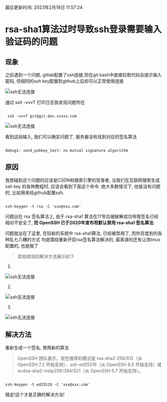 最后更新时间: 2023年2月18日 11:57:24

# rsa-sha1算法过时导致ssh登录需要输入验证码的问题

## 现象

之前遇到一个问题, gitlab配置了ssh连接,但在git bash中直接拉取代码会提示输入密码, 但相同的ssh key配置到github上后却可以正常使用连接

![ssh无法连接](/static/img/rsa-sha1算法过时导致ssh登录需要输入验证码的问题/1.png)

通过 ssh -vvvT 打印日志我发现问题所在

```shell

 ssh -vvvT git@git.dev.xxxxx.com

```

![ssh无法连接](/static/img/rsa-sha1算法过时导致ssh登录需要输入验证码的问题/2.png)

看到这段输入, 我们可以确定问题了, 服务器没有找到对应的签名算法

```shell

debug1: send_pubkey_test: no mutual signature algorithm

```

## 原因

我想碰到这个问题的应该是CSDN和搜索引擎的受害者, 当我们在互联网搜索生成 ssh key 的各种教程时, 应该会看到下面这个命令. 绝大多数情况下, 他是没有问题的, 比如用来给github配置ssh.

```shell

ssh-keygen -t rsa -C 'xxx@xxx.com'

```

问题出在 rsa 签名算法上, 由于 rsa-sha1 算法在17年后被破解成功导致签名已经相对不安全了, **而 OpenSSH 已于2020年宣布将默认禁用 rsa-sha1 签名算法**.

问题就出在了这里, 在较新的系统中 rsa-sha1算法, 已经被禁用了, 而你百度到的各种乱七八糟的方式 均是围绕重新开启rsa签名算法解决的, 最离谱的还有让改linux配置的, 也是服了

> 其他错误的解决方法展示如下

1.

![ssh无法连接](/static/img/rsa-sha1算法过时导致ssh登录需要输入验证码的问题/3.png)

2.

![ssh无法连接](/static/img/rsa-sha1算法过时导致ssh登录需要输入验证码的问题/4.png)

3.

![ssh无法连接](/static/img/rsa-sha1算法过时导致ssh登录需要输入验证码的问题/5.png)

## 解决方法

重新生成一个签名, 使用新的算法

> OpenSSH 团队表示，现在推荐的模式是 rsa-sha2-256/512（从 OpenSSH 7.2 开始支持）、ssh-ed25519（从 OpenSSH 6.5 开始支持）或 ecdsa-sha2-nistp256/384/521（从 OpenSSH 5.7 开始支持）。

```

ssh-keygen -t ed25519 -C 'xxx@xxx.com'

```

搞定!这个才是正确的解决方法!


